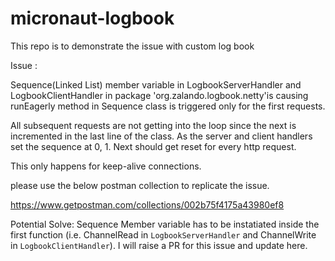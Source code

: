 # micronaut-logbook


This repo is to demonstrate the issue with custom log book 

Issue : 

Sequence(Linked List) member variable in LogbookServerHandler and LogbookClientHandler in package 'org.zalando.logbook.netty'is causing 
runEagerly method in Sequence class is triggered only for the first requests. 

All subsequent requests are not getting into the loop since the next is incremented in the last line of the class. As the server and client handlers set the sequence at 0, 1. Next should get reset for every http request. 

This only happens for keep-alive connections.

please use the below postman collection to replicate the issue.

https://www.getpostman.com/collections/002b75f4175a43980ef8


Potential Solve:
Sequence Member variable has to be instatiated inside the first function (i.e. ChannelRead in `LogbookServerHandler` and ChannelWrite in `LogbookClientHandler`).
I will raise a PR for this issue and update here.
